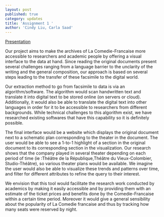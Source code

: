 ```yaml
---
layout: post
published: true
category: updates
title: 'Assignment 1 '
author: 'Cindy Liu, Carla Saad'
---
```


[Presentation](https://docs.google.com/presentation/d/1FBf-5_LKxZB9JUgpNadwdxO0MkVr2Z_wX4c90qKx_uk/edit?usp=sharing) 

Our project aims to make the archives of La Comedie-Francaise more accessible to researchers and academic people by offering a visual interface to the data at hand. Since reading the original documents present several challenges ranging from a language barrier to the unclarity of the writing and the general composition, our approach is based on several steps leading to the transfer of these facsimile to the digital world. 

Our extraction method to go from facsimile to data is via an algorithm/software. The algorithm would scan handwritten text and translate it into digital text to be stored online (on servers or cloud). Additionally, it would also be able to translate the digital text into other languages in order for it to be accessible to  researchers from different backgrounds. While technical challenges to this algorithm exist, we have researched existing softwares that have this capability so it is definitely possible.

The final interface would be a website which displays the original document next to a schematic plan corresponding to the theater in the document. The user would be able to see a 1-to-1 highlight of a section in the original document to its corresponding section in the visualization. Our research shows that the company played in several theater depending on each period of time (ie :Théâtre de la République,Théâtre du Vieux-Colombier, Studio-Théâtre), so various theater plans would be available. We imagine the user would also be able to visualize these trends and patterns over time, and filter for different attributes to refine the query to their interest.

We envision that this tool would facilitate the research work conducted by academics by making it easily accessible and by providing them with an estimate of the ticket prices and benefits done by the Comedie-Francaise within a certain time period. Moreover it would give a general sensibility about the popularity of La Comedie francaise and thus by tracking how many seats were reserved by night.